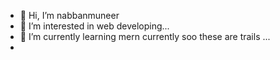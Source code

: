 - 👋 Hi, I’m nabbanmuneer
- 👀 I’m interested in  web developing...
- 🌱 I’m currently learning mern currently soo these are trails ...
- 


<!---
nabbanmuneer/nabbanmuneer is a ✨ special ✨ repository because its `README.md` (this file) appears on your GitHub profile.
You can click the Preview link to take a look at your changes.
--->
